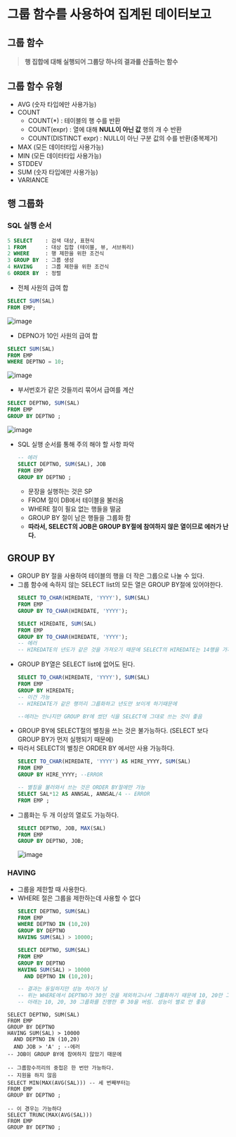 # 그룹 함수를 사용하여 집계된 데이터보고
## 그룹 함수
> #### 행 집합에 대해 실행되어 그룹당 하나의 결과를 산출하는 함수
## 그룹 함수 유형
* AVG (숫자 타입에만 사용가능)
* COUNT
  * COUNT(\*) : 테이블의 행 수를 반환
  * COUNT(expr) : 열에 대해 **NULL이 아닌 값** 행의 개 수 반환
  * COUNT(DISTINCT expr) : NULL이 아닌 구분 값의 수를 반환(중복제거)
* MAX (모든 데이터타입 사용가능)
* MIN (모든 데이터타입 사용가능)
* STDDEV
* SUM (숫자 타입에만 사용가능)
* VARIANCE

## 행 그룹화
### SQL 실행 순서
``` SQL
5 SELECT    : 검색 대상, 표현식
1 FROM      : 대상 집합 (테이블, 뷰, 서브쿼리)
2 WHERE     : 행 제한을 위한 조건식
3 GROUP BY  : 그룹 생성
4 HAVING    : 그룹 제한을 위한 조건식
6 ORDER BY  : 정렬
```
  
* 전체 사원의 급여 합
```SQL
SELECT SUM(SAL)
FROM EMP;
```  
  ![image](https://user-images.githubusercontent.com/79209568/114289595-36da5080-9ab4-11eb-8bd2-8d8cd93449b4.png)
  
* DEPNO가 10인 사원의 급여 합
```SQL
SELECT SUM(SAL)
FROM EMP
WHERE DEPTNO = 10;
```
  ![image](https://user-images.githubusercontent.com/79209568/114289599-422d7c00-9ab4-11eb-9ad1-55fc0a4d6f87.png)
  
* 부서번호가 같은 것들끼리 묶어서 급여를 계산
```SQL
SELECT DEPTNO, SUM(SAL)
FROM EMP
GROUP BY DEPTNO ;
```
  ![image](https://user-images.githubusercontent.com/79209568/114289612-5bcec380-9ab4-11eb-9dd8-30bf1695eb23.png)

* SQL 실행 순서를 통해 주의 해야 할 사항 파악
  ```SQL
  -- 에러
  SELECT DEPTNO, SUM(SAL), JOB
  FROM EMP 
  GROUP BY DEPTNO ; 
  ```
  * 문장을 실행하는 것은 SP
  * FROM 절이 DB에서 테이블을 불러옴
  * WHERE 절이 필요 없는 행들을 떨굼
  * GROUP BY 절이 남은 행들을 그룹화 함
  * **따라서, SELECT의 JOB은 GROUP BY절에 참여하지 않은 열이므로 에러가 난다.**

## GROUP BY
* GROUP BY 절을 사용하여 테이블의 행을 더 작은 그룹으로 나눌 수 있다.
* 그룹 함수에 속하지 않는 SELECT list의 모든 열은 GROUP BY절에 있어야한다.
  ```SQL
  SELECT TO_CHAR(HIREDATE, 'YYYY'), SUM(SAL)
  FROM EMP
  GROUP BY TO_CHAR(HIREDATE, 'YYYY');

  SELECT HIREDATE, SUM(SAL)
  FROM EMP
  GROUP BY TO_CHAR(HIREDATE, 'YYYY');
  -- 에러
  -- HIREDATE의 년도가 같은 것을 가져오기 때문에 SELECT의 HIREDATE는 14행을 가지고 있다.
  ```
* GROUP BY열은 SELECT list에 없어도 된다.
  ```SQL
  SELECT TO_CHAR(HIREDATE, 'YYYY'), SUM(SAL)
  FROM EMP
  GROUP BY HIREDATE;
  -- 이건 가능
  -- HIREDATE가 같은 행끼리 그룹화하고 년도만 보이게 하기때문에

  --에러는 안나지만 GROUP BY에 썼던 식을 SELECT에 그대로 쓰는 것이 좋음
  ```
* GROUP BY에 SELECT절의 별칭을 쓰는 것은 불가능하다. (SELECT 보다 GROUP BY가 먼저 실행되기 때문에)
* 따라서 SELECT의 별칭은 ORDER BY 에서만 사용 가능하다.
  ```SQL
  SELECT TO_CHAR(HIREDATE, 'YYYY') AS HIRE_YYYY, SUM(SAL)
  FROM EMP
  GROUP BY HIRE_YYYY; --ERROR

  -- 별칭을 불러와서 쓰는 것은 ORDER BY절에만 가능
  SELECT SAL*12 AS ANNSAL, ANNSAL/4 -- ERROR
  FROM EMP ;
  ```
* 그룹화는 두 개 이상의 열로도 가능하다.
  ```SQL
  SELECT DEPTNO, JOB, MAX(SAL)
  FROM EMP
  GROUP BY DEPTNO, JOB; 
  ```
  ![image](https://user-images.githubusercontent.com/79209568/114290553-6771b880-9abb-11eb-95b9-43bf0c81aa11.png)

### HAVING
* 그룹을 제한할 때 사용한다.
* WHERE 절은 그룹을 제한하는데 사용할 수 없다
  ```SQL
  SELECT DEPTNO, SUM(SAL)
  FROM EMP
  WHERE DEPTNO IN (10,20)
  GROUP BY DEPTNO
  HAVING SUM(SAL) > 10000;

  SELECT DEPTNO, SUM(SAL)
  FROM EMP
  GROUP BY DEPTNO
  HAVING SUM(SAL) > 10000
    AND DEPTNO IN (10,20);

  -- 결과는 동일하지만 성능 차이가 남
  -- 위는 WHERE에서 DEPTNO가 30인 것을 제외하고나서 그룹화하기 때문에 10, 20만 그룹화함
  -- 아래는 10, 20, 30 그룹화를 진행한 후 30을 버림. 성능이 별로 안 좋음
  ```
```  
SELECT DEPTNO, SUM(SAL)
FROM EMP 
GROUP BY DEPTNO 
HAVING SUM(SAL) > 10000 
  AND DEPTNO IN (10,20)
  AND JOB > 'A' ; --에러
-- JOB이 GROUP BY에 참여하지 않았기 때문에

-- 그룹함수끼리의 중첩은 한 번만 가능하다.
-- 지원을 하지 않음
SELECT MIN(MAX(AVG(SAL))) -- 세 번째부터는 
FROM EMP 
GROUP BY DEPTNO ; 

-- 이 경우는 가능하다
SELECT TRUNC(MAX(AVG(SAL)))
FROM EMP 
GROUP BY DEPTNO ; 
```
